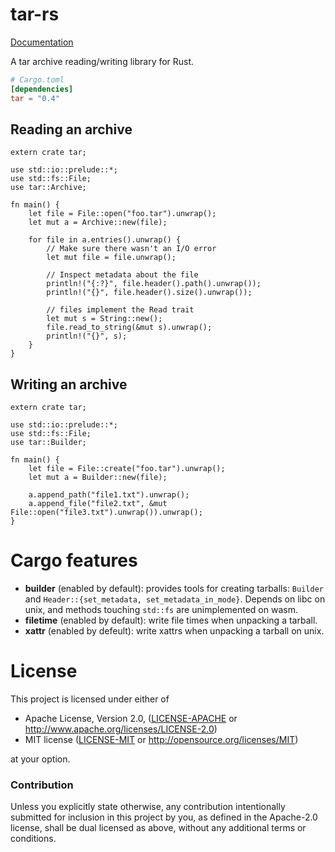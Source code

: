 # tar-rs

[Documentation](https://docs.rs/tar)

A tar archive reading/writing library for Rust.

```toml
# Cargo.toml
[dependencies]
tar = "0.4"
```

## Reading an archive

```rust,no_run
extern crate tar;

use std::io::prelude::*;
use std::fs::File;
use tar::Archive;

fn main() {
    let file = File::open("foo.tar").unwrap();
    let mut a = Archive::new(file);

    for file in a.entries().unwrap() {
        // Make sure there wasn't an I/O error
        let mut file = file.unwrap();

        // Inspect metadata about the file
        println!("{:?}", file.header().path().unwrap());
        println!("{}", file.header().size().unwrap());

        // files implement the Read trait
        let mut s = String::new();
        file.read_to_string(&mut s).unwrap();
        println!("{}", s);
    }
}

```

## Writing an archive

```rust,no_run
extern crate tar;

use std::io::prelude::*;
use std::fs::File;
use tar::Builder;

fn main() {
    let file = File::create("foo.tar").unwrap();
    let mut a = Builder::new(file);

    a.append_path("file1.txt").unwrap();
    a.append_file("file2.txt", &mut File::open("file3.txt").unwrap()).unwrap();
}
```

# Cargo features

- **builder** (enabled by default): provides tools for creating tarballs:
  `Builder` and `Header::{set_metadata, set_metadata_in_mode}`. Depends on
  libc on unix, and methods touching `std::fs` are unimplemented on wasm.
- **filetime** (enabled by default): write file times when unpacking a tarball.
- **xattr** (enabled by defeult): write xattrs when unpacking a tarball on unix.

# License

This project is licensed under either of

 * Apache License, Version 2.0, ([LICENSE-APACHE](LICENSE-APACHE) or
   http://www.apache.org/licenses/LICENSE-2.0)
 * MIT license ([LICENSE-MIT](LICENSE-MIT) or
   http://opensource.org/licenses/MIT)

at your option.

### Contribution

Unless you explicitly state otherwise, any contribution intentionally submitted
for inclusion in this project by you, as defined in the Apache-2.0 license,
shall be dual licensed as above, without any additional terms or conditions.
